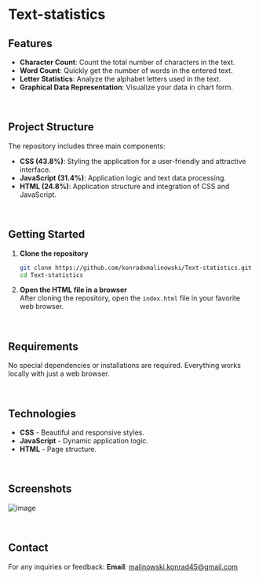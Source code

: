 # Text-statistics

## Features  
- **Character Count**: Count the total number of characters in the text.  
- **Word Count**: Quickly get the number of words in the entered text.  
- **Letter Statistics**: Analyze the alphabet letters used in the text.  
- **Graphical Data Representation**: Visualize your data in chart form.

<br>

## Project Structure  
The repository includes three main components:  
- **CSS (43.8%)**: Styling the application for a user-friendly and attractive interface.  
- **JavaScript (31.4%)**: Application logic and text data processing.  
- **HTML (24.8%)**: Application structure and integration of CSS and JavaScript.  

<br>

## Getting Started  

1. **Clone the repository**  
   ```bash
   git clone https://github.com/konradxmalinowski/Text-statistics.git
   cd Text-statistics
   ```
2. **Open the HTML file in a browser**  
   After cloning the repository, open the `index.html` file in your favorite web browser.  

<br>

## Requirements  
No special dependencies or installations are required. Everything works locally with just a web browser.  

<br>

## Technologies  
- **CSS** - Beautiful and responsive styles.  
- **JavaScript** - Dynamic application logic.  
- **HTML** - Page structure.  

<br>

## Screenshots
![image](https://github.com/user-attachments/assets/50763bdf-ce44-4284-97f3-ce402c9b1f5a)

<br>

## Contact

For any inquiries or feedback:
 **Email**: [malinowski.konrad45@gmail.com](mailto:malinowski.konrad45@gmail.com)
